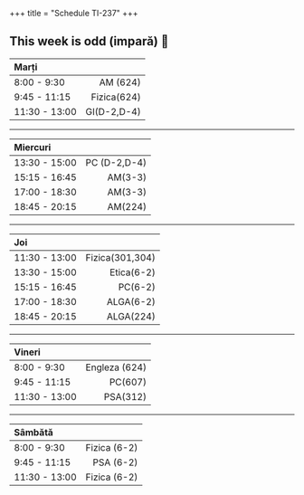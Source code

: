 +++
title = "Schedule TI-237"
+++

## This week is odd (impară) 👀

|  Marți        |             |
| :---          |        ---: |
| 8:00 - 9:30   | AM (624)    |
| 9:45 - 11:15  | Fizica(624) |
| 11:30 - 13:00 | GI(D-2,D-4) |

<hr>

| Miercuri       |             |
| :---          |        ---: |
| 13:30 - 15:00 | PC (D-2,D-4)|
| 15:15 - 16:45 | AM(3-3)     |
| 17:00 - 18:30 | AM(3-3)     |
| 18:45 - 20:15 | AM(224)     |

<hr>

| Joi           |                |
| :---          |           ---: |
| 11:30 - 13:00 | Fizica(301,304)|
| 13:30 - 15:00 | Etica(6-2)     |
| 15:15 - 16:45 | PC(6-2)        |
| 17:00 - 18:30 | ALGA(6-2)      |
| 18:45 - 20:15 | ALGA(224)      |

<hr>

| Vineri        |              |
| :---          |         ---: |
| 8:00 - 9:30   | Engleza (624)|
| 9:45 - 11:15  | PC(607)      |
| 11:30 - 13:00 | PSA(312)     |

<hr>

| Sâmbătă       |              |
| :---          |         ---: |
| 8:00 - 9:30   | Fizica (6-2) |
| 9:45 - 11:15  | PSA (6-2)    |
| 11:30 - 13:00 | Fizica (6-2) |